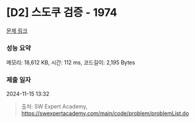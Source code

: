 # [D2] 스도쿠 검증 - 1974 

[문제 링크](https://swexpertacademy.com/main/code/problem/problemDetail.do?contestProbId=AV5Psz16AYEDFAUq) 

### 성능 요약

메모리: 18,612 KB, 시간: 112 ms, 코드길이: 2,195 Bytes

### 제출 일자

2024-11-15 13:32



> 출처: SW Expert Academy, https://swexpertacademy.com/main/code/problem/problemList.do